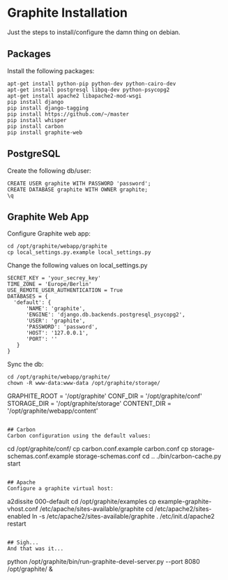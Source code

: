 Graphite Installation
=====================
Just the steps to install/configure the damn thing on debian.

## Packages
Install the following packages:
```
apt-get install python-pip python-dev python-cairo-dev
apt-get install postgresql libpq-dev python-psycopg2
apt-get install apache2 libapache2-mod-wsgi
pip install django
pip install django-tagging
pip install https://github.com/~/master
pip install whisper
pip install carbon
pip install graphite-web
```

## PostgreSQL
Create the following db/user:
```  
CREATE USER graphite WITH PASSWORD 'password';
CREATE DATABASE graphite WITH OWNER graphite;
\q
```

## Graphite Web App
Configure Graphite web app:

```
cd /opt/graphite/webapp/graphite
cp local_settings.py.example local_settings.py
```

Change the following values on local_settings.py
```
SECRET_KEY = 'your_secrey_key'
TIME_ZONE = 'Europe/Berlin'
USE_REMOTE_USER_AUTHENTICATION = True
DATABASES = {
  'default': {
      'NAME': 'graphite',
      'ENGINE': 'django.db.backends.postgresql_psycopg2',
      'USER': 'graphite',
      'PASSWORD': 'password',
      'HOST': '127.0.0.1',
      'PORT': ''
   }
}
```

Sync the db:
```
cd /opt/graphite/webapp/graphite/
chown -R www-data:www-data /opt/graphite/storage/
```


GRAPHITE_ROOT = '/opt/graphite'
CONF_DIR = '/opt/graphite/conf'
STORAGE_DIR = '/opt/graphite/storage'
CONTENT_DIR = '/opt/graphite/webapp/content'
```

## Carbon
Carbon configuration using the default values:
```
cd /opt/graphite/conf/
cp carbon.conf.example carbon.conf
cp storage-schemas.conf.example storage-schemas.conf
cd ..
./bin/carbon-cache.py start
```

## Apache
Configure a graphite virtual host:

```
a2dissite 000-default
cd /opt/graphite/examples
cp example-graphite-vhost.conf /etc/apache/sites-available/graphite
cd /etc/apache2/sites-enabled
ln -s /etc/apache2/sites-available/graphite .
/etc/init.d/apache2 restart
```

## Sigh...
And that was it...
```
python /opt/graphite/bin/run-graphite-devel-server.py --port 8080 /opt/graphite/ &
```
